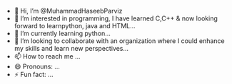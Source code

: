 - 👋 Hi, I’m @MuhammadHaseebParviz
- 👀 I’m interested in programming, I have learned C,C++ & now looking forward to learnpython, java and HTML...
- 🌱 I’m currently learning python...
- 💞️ I’m looking to collaborate with an organization where I could enhance my skills and learn new perspectives...
- 📫 How to reach me ...
- 😄 Pronouns: ...
- ⚡ Fun fact: ...

<!---
MuhammadHaseebParviz/MuhammadHaseebParviz is a ✨ special ✨ repository because its `README.md` (this file) appears on your GitHub profile.
You can click the Preview link to take a look at your changes.
--->

